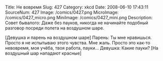 Title: Не вовремя 
Slug: 427 
Category: xkcd 
Date: 2008-06-10 17:43:11 
SourceNum: 427 
Image: /comics/0427.png 
MicroImage: /comics/0427_micro.png 
MiniImage: /comics/0427_mini.png 
Description: Совет бывалого: Даже без пауков, никогда не начинайте подобный разговор посреди полета на воздушном шаре. 

[Девушка и парень на воздушном шаре]
Парень: Ты мне нравишься. Просто я не испытываю этого чувства. Мне жаль. Просто это как-то невовремя, моя учёба, твоя работа, пауки…
Девушка: Какие пауки?
[На воздушный шар нападают красные]
